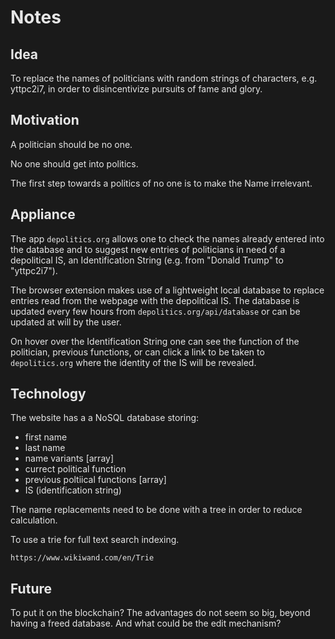 <style>
    html, body {
        background-color: hsl(0, 0%, 10%);
        color: hsl(0, 0%, 90%);
    }

    h1, h2, p {
        color: hsl(0, 0%, 90%);
    }
</style>

# Notes


## Idea
To replace the names of politicians with random strings of characters, e.g. yttpc2i7, in order to disincentivize pursuits of fame and glory.


## Motivation
A politician should be no one.

No one should get into politics.

The first step towards a politics of no one is to make the Name irrelevant.


## Appliance
The app `depolitics.org` allows one to check the names already entered into the database and to suggest new entries of politicians in need of a depolitical IS, an Identification String (e.g. from "Donald Trump" to "yttpc2i7").

The browser extension makes use of a lightweight local database to replace entries read from the webpage with the depolitical IS. The database is updated every few hours from `depolitics.org/api/database` or can be updated at will by the user.

On hover over the Identification String one can see the function of the politician, previous functions, or can click a link to be taken to `depolitics.org` where the identity of the IS will be revealed.


## Technology
The website has a a NoSQL database storing:
+ first name
+ last name
+ name variants [array]
+ currect political function
+ previous poltiical functions [array]
+ IS (identification string)

The name replacements need to be done with a tree in order to reduce calculation.

To use a trie for full text search indexing.

`https://www.wikiwand.com/en/Trie`


## Future
To put it on the blockchain? The advantages do not seem so big, beyond having a freed database. And what could be the edit mechanism?